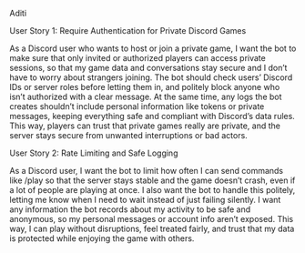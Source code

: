 Aditi 

User Story 1: Require Authentication for Private Discord Games

As a Discord user who wants to host or join a private game, I want the bot to make sure that only invited or authorized players can access private sessions, so that my game data and conversations stay secure and I don’t have to worry about strangers joining. The bot should check users’ Discord IDs or server roles before letting them in, and politely block anyone who isn’t authorized with a clear message. At the same time, any logs the bot creates shouldn’t include personal information like tokens or private messages, keeping everything safe and compliant with Discord’s data rules. This way, players can trust that private games really are private, and the server stays secure from unwanted interruptions or bad actors.


User Story 2: Rate Limiting and Safe Logging 

As a Discord user, I want the bot to limit how often I can send commands like /play so that the server stays stable and the game doesn’t crash, even if a lot of people are playing at once. I also want the bot to handle this politely, letting me know when I need to wait instead of just failing silently. I want any information the bot records about my activity to be safe and anonymous, so my personal messages or account info aren’t exposed. This way, I can play without disruptions, feel treated fairly, and trust that my data is protected while enjoying the game with others.
